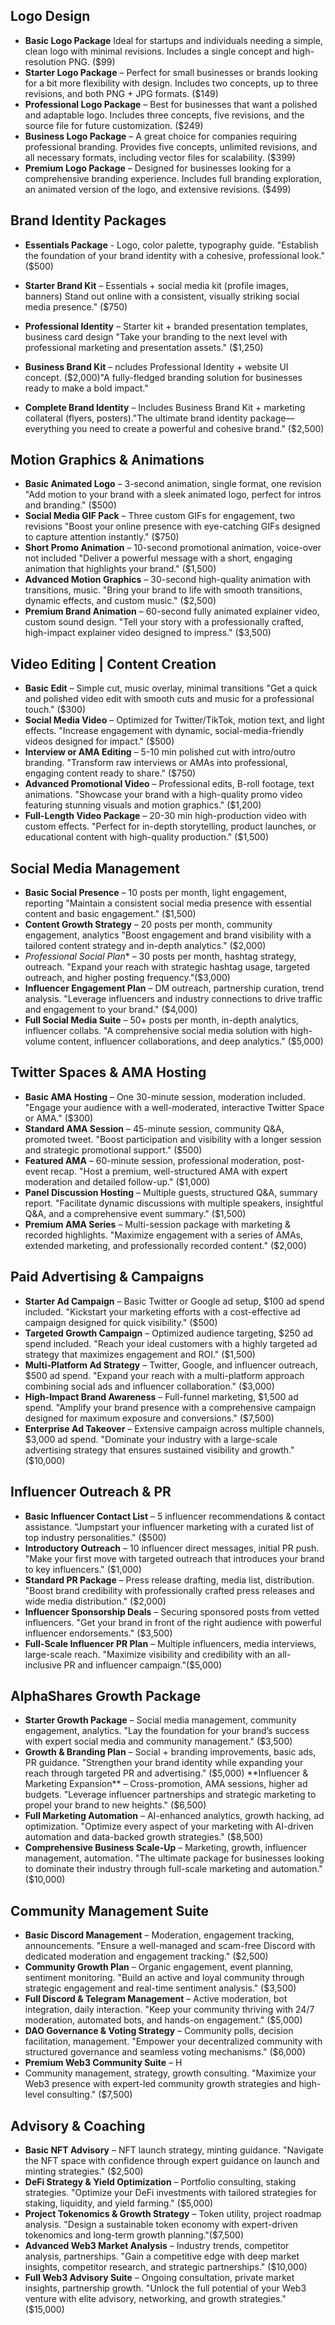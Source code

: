 ## Logo Design  
 - **Basic Logo Package** Ideal for startups and individuals needing a simple, clean logo with minimal revisions. Includes a single concept and high-resolution PNG. ($99)
 - **Starter Logo Package** – Perfect for small businesses or brands looking for a bit more flexibility with design. Includes two concepts, up to three revisions, and both PNG + JPG formats. ($149) 
 - **Professional Logo Package** – Best for businesses that want a polished and adaptable logo. Includes three concepts, five revisions, and the source file for future customization. ($249) 
 - **Business Logo Package** – A great choice for companies requiring professional branding. Provides five concepts, unlimited revisions, and all necessary formats, including vector files for scalability. ($399)
 - **Premium Logo Package** – Designed for businesses looking for a comprehensive branding experience. Includes full branding exploration, an animated version of the logo, and extensive revisions. ($499)

## Brand Identity Packages
 - **Essentials Package** - Logo, color palette, typography guide. "Establish the foundation of your brand identity with a cohesive, professional look." ($500)
 - **Starter Brand Kit** – Essentials + social media kit (profile images, banners) Stand out online with a consistent, visually striking social media presence."  ($750)

 - **Professional Identity** – Starter kit + branded presentation templates, business card design "Take your branding to the next level with professional marketing and presentation assets." ($1,250)  
 - **Business Brand Kit** – ncludes Professional Identity + website UI concept. ($2,000)"A fully-fledged branding solution for businesses ready to make a bold impact."
 - **Complete Brand Identity** – Includes Business Brand Kit + marketing collateral (flyers, posters)."The ultimate brand identity package—everything you need to create a powerful and cohesive brand." ($2,500)  
 

## Motion Graphics & Animations  
 - **Basic Animated Logo** – 3-second animation, single format, one revision  "Add motion to your brand with a sleek animated logo, perfect for intros and branding." ($500)  
 - **Social Media GIF Pack** – Three custom GIFs for engagement, two revisions "Boost your online presence with eye-catching GIFs designed to capture attention instantly." ($750)  
 - **Short Promo Animation** – 10-second promotional animation, voice-over not included "Deliver a powerful message with a short, engaging animation that highlights your brand." ($1,500)  
 - **Advanced Motion Graphics** – 30-second high-quality animation with transitions, music. "Bring your brand to life with smooth transitions, dynamic effects, and custom music."  ($2,500)  
 - **Premium Brand Animation** – 60-second fully animated explainer video, custom sound design. "Tell your story with a professionally crafted, high-impact explainer video designed to impress." ($3,500)  

## Video Editing | Content Creation 
 - **Basic Edit** – Simple cut, music overlay, minimal transitions "Get a quick and polished video edit with smooth cuts and music for a professional touch." ($300)  
 - **Social Media Video** – Optimized for Twitter/TikTok, motion text, and light effects. "Increase engagement with dynamic, social-media-friendly videos designed for impact." ($500)  
 - **Interview or AMA Editing** – 5-10 min polished cut with intro/outro branding. "Transform raw interviews or AMAs into professional, engaging content ready to share." ($750)  
 - **Advanced Promotional Video** – Professional edits, B-roll footage, text animations. "Showcase your brand with a high-quality promo video featuring stunning visuals and motion graphics." ($1,200)  
 - **Full-Length Video Package** – 20-30 min high-production video with custom effects. "Perfect for in-depth storytelling, product launches, or educational content with high-quality production." ($1,500)  


## Social Media Management 
 - **Basic Social Presence** – 10 posts per month, light engagement, reporting "Maintain a consistent social media presence with essential content and basic engagement." ($1,500)  
 - **Content Growth Strategy** – 20 posts per month, community engagement, analytics "Boost engagement and brand visibility with a tailored content strategy and in-depth analytics." ($2,000) 
 - *Professional Social Plan** – 30 posts per month, hashtag strategy, outreach. "Expand your reach with strategic hashtag usage, targeted outreach, and higher posting frequency."($3,000)  
 - **Influencer Engagement Plan** – DM outreach, partnership curation, trend analysis. "Leverage influencers and industry connections to drive traffic and engagement to your brand." ($4,000)  
 - **Full Social Media Suite** – 50+ posts per month, in-depth analytics, influencer collabs. "A comprehensive social media solution with high-volume content, influencer collaborations, and deep analytics." ($5,000)  


## Twitter Spaces & AMA Hosting 
 - **Basic AMA Hosting** – One 30-minute session, moderation included. "Engage your audience with a well-moderated, interactive Twitter Space or AMA." ($300)  
 - **Standard AMA Session** – 45-minute session, community Q&A, promoted tweet. "Boost participation and visibility with a longer session and strategic promotional support." ($500)  
 - **Featured AMA** – 60-minute session, professional moderation, post-event recap. "Host a premium, well-structured AMA with expert moderation and detailed follow-up." ($1,000)
 - **Panel Discussion Hosting** – Multiple guests, structured Q&A, summary report. "Facilitate dynamic discussions with multiple speakers, insightful Q&A, and a comprehensive event summary." ($1,500)  
 - **Premium AMA Series** – Multi-session package with marketing & recorded highlights. "Maximize engagement with a series of AMAs, extended marketing, and professionally recorded content." ($2,000)  

## Paid Advertising & Campaigns 
 - **Starter Ad Campaign** – Basic Twitter or Google ad setup, $100 ad spend included. "Kickstart your marketing efforts with a cost-effective ad campaign designed for quick visibility." ($500)  
 - **Targeted Growth Campaign** – Optimized audience targeting, $250 ad spend included. "Reach your ideal customers with a highly targeted ad strategy that maximizes engagement and ROI." ($1,500)  
 - **Multi-Platform Ad Strategy** – Twitter, Google, and influencer outreach, $500 ad spend. "Expand your reach with a multi-platform approach combining social ads and influencer collaboration." ($3,000)  
 - **High-Impact Brand Awareness** – Full-funnel marketing, $1,500 ad spend. "Amplify your brand presence with a comprehensive campaign designed for maximum exposure and conversions." ($7,500)  
 - **Enterprise Ad Takeover** – Extensive campaign across multiple channels, $3,000 ad spend. "Dominate your industry with a large-scale advertising strategy that ensures sustained visibility and growth." ($10,000)  

## Influencer Outreach & PR 
- **Basic Influencer Contact List** – 5 influencer recommendations & contact assistance. "Jumpstart your influencer marketing with a curated list of top industry personalities." ($500)  
 - **Introductory Outreach** – 10 influencer direct messages, initial PR push. "Make your first move with targeted outreach that introduces your brand to key influencers." ($1,000)  
 - **Standard PR Package** – Press release drafting, media list, distribution. "Boost brand credibility with professionally crafted press releases and wide media distribution." ($2,000)  
 - **Influencer Sponsorship Deals** – Securing sponsored posts from vetted influencers. "Get your brand in front of the right audience with powerful influencer endorsements." ($3,500)  
 - **Full-Scale Influencer PR Plan** – Multiple influencers, media interviews, large-scale reach. "Maximize visibility and credibility with an all-inclusive PR and influencer campaign."($5,000)  

## AlphaShares Growth Package
 - **Starter Growth Package** – Social media management, community engagement, analytics. "Lay the foundation for your brand’s success with expert social media and community management." ($3,500)  
 - **Growth & Branding Plan** – Social + branding improvements, basic ads, PR guidance. "Strengthen your brand identity while expanding your reach through targeted PR and advertising." ($5,000)  
  **Influencer & Marketing Expansion** – Cross-promotion, AMA sessions, higher ad budgets. "Leverage influencer partnerships and strategic marketing to propel your brand to new heights." ($6,500)  
 - **Full Marketing Automation** – AI-enhanced analytics, growth hacking, ad optimization. "Optimize every aspect of your marketing with AI-driven automation and data-backed growth strategies." ($8,500)  
 - **Comprehensive Business Scale-Up** – Marketing, growth, influencer management, automation. "The ultimate package for businesses looking to dominate their industry through full-scale marketing and automation." ($10,000)  

## Community Management Suite  
 - **Basic Discord Management** – Moderation, engagement tracking, announcements. "Ensure a well-managed and scam-free Discord with dedicated moderation and engagement tracking." ($2,500)  
 - **Community Growth Plan** – Organic engagement, event planning, sentiment monitoring. "Build an active and loyal community through strategic engagement and real-time sentiment analysis." ($3,500)  
 - **Full Discord & Telegram Management** – Active moderation, bot integration, daily interaction. "Keep your community thriving with 24/7 moderation, automated bots, and hands-on engagement." ($5,000)  
 - **DAO Governance & Voting Strategy** – Community polls, decision facilitation, management. "Empower your decentralized community with structured governance and seamless voting mechanisms." ($6,000)  
 - **Premium Web3 Community Suite** – H
 - Community management, strategy, growth consulting. "Maximize your Web3 presence with expert-led community growth strategies and high-level consulting." ($7,500)  

## Advisory & Coaching 
 - **Basic NFT Advisory** – NFT launch strategy, minting guidance. "Navigate the NFT space with confidence through expert guidance on launch and minting strategies." ($2,500)  
 - **DeFi Strategy & Yield Optimization** – Portfolio consulting, staking strategies. "Optimize your DeFi investments with tailored strategies for staking, liquidity, and yield farming." ($5,000)
 - **Project Tokenomics & Growth Strategy** – Token utility, project roadmap analysis. "Design a sustainable token economy with expert-driven tokenomics and long-term growth planning."($7,500)  
 - **Advanced Web3 Market Analysis** – Industry trends, competitor analysis, partnerships. "Gain a competitive edge with deep market insights, competitor research, and strategic partnerships." ($10,000)  
 - **Full Web3 Advisory Suite** – Ongoing consultation, private market insights, partnership growth. "Unlock the full potential of your Web3 venture with elite advisory, networking, and growth strategies." ($15,000) 
